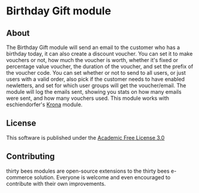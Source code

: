 # Birthday Gift module

## About
The Birthday Gift module will send an email to the customer who has a birthday today, it can also create a discount voucher.  You can set it to make vouchers or not, how much the voucher is worth, whether it's fixed or percentage value voucher, the duration of the voucher, and set the prefix of the voucher code.  You can set whether or not to send to all users, or just users with a valid order, also pick if the customer needs to have enabled newletters, and set for which user groups will get the voucher/email.  The module will log the emails sent, showing you stats on how many emails were sent, and how many vouchers used.  This module works with eschiendorfer's [Krona](https://github.com/eschiendorfer/genzo_krona) module.

## License
This software is published under the [Academic Free License 3.0](https://opensource.org/licenses/afl-3.0.php)

## Contributing
thirty bees modules are open-source extensions to the thirty bees e-commerce solution. Everyone is welcome and even encouraged to contribute with their own improvements.
